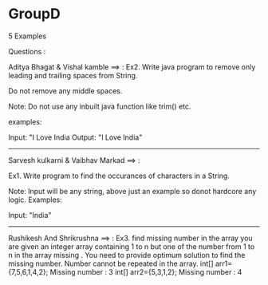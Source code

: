 # GroupD
5 Examples

Questions :

Aditya Bhagat & Vishal kamble ==> : Ex2. Write java program to remove only leading and trailing spaces from String.

Do not remove any middle spaces.

Note: Do not use any inbuilt java function like trim() etc.

examples:

Input: "I Love India Output: "I Love India"

-----------------------------------------------------------------------------------------------------------------
Sarvesh kulkarni & Vaibhav Markad ==> :


Ex1. Write program to find the occurances of characters in a String.


Note: Input will be any string, above just an example so donot hardcore any logic.
Examples:

Input: "India"

------------------------------------------------------------------------------------------------------------

Rushikesh And Shrikrushna ==> : Ex3. find missing number in the array you are given an integer array containing 1 to n but one of the number from 1 to n in the array missing . You need to provide optimum solution to find the missing number. Number cannot be repeated in the array.
int[] arr1={7,5,6,1,4,2};
Missing number : 3
int[] arr2={5,3,1,2};
Missing number : 4

